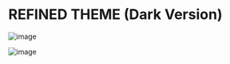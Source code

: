 # REFINED THEME (Dark Version)

![image](https://user-images.githubusercontent.com/98642867/155438255-ff37c683-836e-4571-9aa0-9561873312d1.png)

![image](https://user-images.githubusercontent.com/98642867/155438298-fdd4961a-45ed-460c-9b3e-cc9bbf824094.png)
